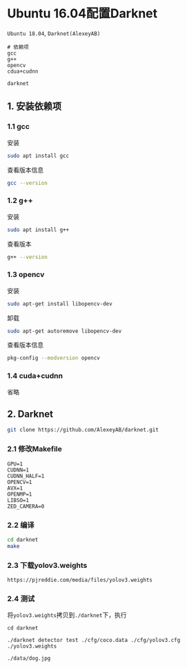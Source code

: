 # Ubuntu 16.04配置Darknet

`Ubuntu 18.04`, `Darknet(AlexeyAB)` 

```
# 依赖项
gcc
g++
opencv
cdua+cudnn

darknet
```

## 1. 安装依赖项

### 1.1 gcc

安装

```bash
sudo apt install gcc
```

查看版本信息

```bash
gcc --version
```

### 1.2 g++

安装

```bash
sudo apt install g++
```

查看版本

```bash
g++ --version
```

### 1.3 opencv

安装

```bash
sudo apt-get install libopencv-dev
```

卸载

```bash
sudo apt-get autoremove libopencv-dev
```

查看版本信息

```bash
pkg-config --modversion opencv
```

### 1.4 cuda+cudnn

省略

## 2. Darknet

```bash
git clone https://github.com/AlexeyAB/darknet.git
```

### 2.1 修改Makefile

```
GPU=1
CUDNN=1
CUDNN_HALF=1
OPENCV=1
AVX=1
OPENMP=1
LIBSO=1
ZED_CAMERA=0
```

### 2.2 编译

```bash
cd darknet
make
```

### 2.3 下载yolov3.weights

```
https://pjreddie.com/media/files/yolov3.weights
```

### 2.4 测试

将`yolov3.weights`拷贝到`./darknet`下，执行

```
cd darknet 

./darknet detector test ./cfg/coco.data ./cfg/yolov3.cfg ./yolov3.weights

./data/dog.jpg
```

